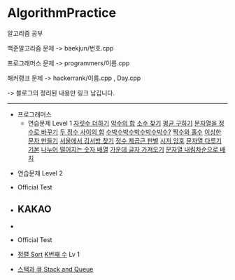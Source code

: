 # AlgorithmPractice

알고리즘 공부 

백준알고리즘 문제 -> baekjun/번호.cpp

프로그래머스 문제 -> programmers/이름.cpp

해커랭크 문제 -> hackerrank/이름.cpp , Day.cpp

-> 블로그의 정리된 내용만 링크 남깁니다.

---

* 프로그래머스
  - 연습문제 Level 1
    [자릿수 더하기](https://keeplo.tistory.com/100)
    [약수의 합](https://keeplo.tistory.com/100)
    [소수 찾기](https://keeplo.tistory.com/106)
    [평균 구하기](https://keeplo.tistory.com/92)
    [문자열을 정수로 바꾸기](https://keeplo.tistory.com/104)
    [두 정수 사이의 합](https://keeplo.tistory.com/112)
    [수박수박수박수박수박수?](https://keeplo.tistory.com/105)
    [짝수와 홀수](https://keeplo.tistory.com/95)
    [이상한 문자 만들기](https://keeplo.tistory.com/101)
    [서울에서 김서방 찾기](https://keeplo.tistory.com/107)
    [정수 제곱근 판별](https://keeplo.tistory.com/97)
    [시저 암호](https://keeplo.tistory.com/103)
    [문자열 다루기 기본](https://keeplo.tistory.com/108)
    [나누어 떨어지는 숫자 배열](https://keeplo.tistory.com/114)
    [가운데 글자 가져오기](https://keeplo.tistory.com/115)
    [문자열 내림차순으로 배치](https://keeplo.tistory.com/109)
    []()
    []()
    []()
    []()
    []()
    []()
    []()
    

 - 연습문제 Level 2

 - Official Test
  - KAKAO
    - 
  - 


 - Official Test

 - [정렬 Sort](https://programmers.co.kr/learn/courses/30/parts/12198)
  [K번째 수](https://keeplo.tistory.com/121) Lv 1
  
 - [스택과 큐 Stack and Queue](https://programmers.co.kr/learn/courses/30/parts/12081)
    
